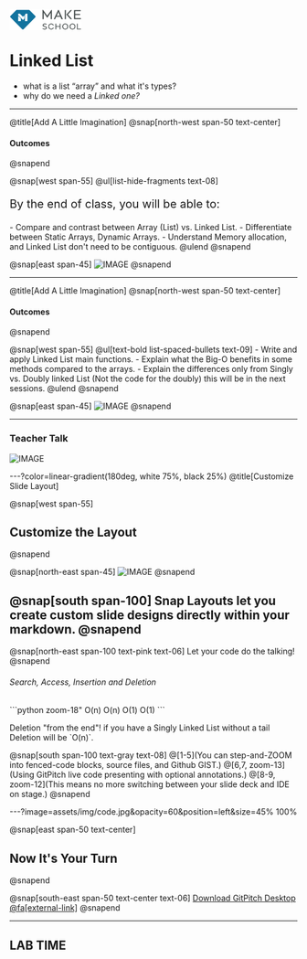 <a target="_blank" href="https://www.makeschool.com/"><img src="logo-grey.png" width = "25%" align="left"></a>
<br><br>
# Linked List
- what is a list “array” and what it's types?
- why do we need a _Linked one?_
---
@title[Add A Little Imagination]
@snap[north-west span-50 text-center]
#### Outcomes
@snapend

@snap[west span-55]
@ul[list-hide-fragments text-08]
<p align="left" style="font-size:8px"></p>
<p align="left" style="font-size:20px"> By the end of class, you will be able to:</p>
- Compare and contrast between Array (List) vs. Linked List.
- Differentiate between Static Arrays, Dynamic Arrays.
- Understand Memory allocation, and Linked List don't need to be contiguous.
@ulend
@snapend

@snap[east span-45]
![IMAGE](assets/img/conference.png)
@snapend

---
@title[Add A Little Imagination]
@snap[north-west span-50 text-center]
#### Outcomes
@snapend
<p align="left" style="font-size:11px"></p>
@snap[west span-55]
@ul[text-bold list-spaced-bullets text-09]
- Write and apply Linked List main functions.
- Explain what the Big-O benefits in some methods compared to the arrays.
- Explain the differences only from Singly vs. Doubly linked List (Not the code for the doubly) this will be in the next sessions. 
@ulend
@snapend

@snap[east span-45]
![IMAGE](assets/img/conference.png)
@snapend

---
### Teacher Talk
![IMAGE](assets/img/presentation.png)

---?color=linear-gradient(180deg, white 75%, black 25%)
@title[Customize Slide Layout]

@snap[west span-55]
## Customize the Layout
@snapend

@snap[north-east span-45]
![IMAGE](assets/img/presentation.png)
@snapend

@snap[south span-100]
Snap Layouts let you create custom slide designs directly within your markdown.
@snapend
---
@snap[north-east span-100 text-pink text-06]
Let your code do the talking!
@snapend

<h6 align="left">Search, Access, Insertion and Deletion</h6>
```python zoom-18"
O(n)	O(n)	O(1)	O(1)
```
<br>
<p align="left">Deletion "from the end"!
if you have a Singly Linked List without a tail Deletion will be `O(n)`.
</p>

@snap[south span-100 text-gray text-08]
@[1-5](You can step-and-ZOOM into fenced-code blocks, source files, and Github GIST.)
@[6,7, zoom-13](Using GitPitch live code presenting with optional annotations.)
@[8-9, zoom-12](This means no more switching between your slide deck and IDE on stage.)
@snapend


---?image=assets/img/code.jpg&opacity=60&position=left&size=45% 100%

@snap[east span-50 text-center]
## Now It's **Your** Turn
@snapend

@snap[south-east span-50 text-center text-06]
[Download GitPitch Desktop @fa[external-link]](https://gitpitch.com/docs/getting-started/tutorial/)
@snapend

---
LAB TIME
---
